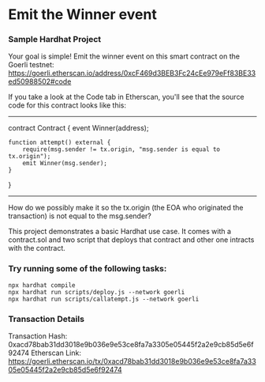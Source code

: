 # Emit the Winner event

### Sample Hardhat Project
Your goal is simple! Emit the winner event on this smart contract on the Goerli testnet: https://goerli.etherscan.io/address/0xcF469d3BEB3Fc24cEe979eFf83BE33ed50988502#code

If you take a look at the Code tab in Etherscan, you'll see that the source code for this contract looks like this:

------------------------------------------------------

contract Contract {
    event Winner(address);
    
    function attempt() external {
        require(msg.sender != tx.origin, "msg.sender is equal to tx.origin");
        emit Winner(msg.sender);
    }
}

------------------------------------------------------
How do we possibly make it so the tx.origin (the EOA who originated the transaction) is not equal to the msg.sender? 

This project demonstrates a basic Hardhat use case. It comes with a contract.sol and two script that deploys that contract and other one intracts with the contract.

### Try running some of the following tasks:
```Terminal
npx hardhat compile
npx hardhat run scripts/deploy.js --network goerli
npx hardhat run scripts/callatempt.js --network goerli
```

### Transaction Details
Transaction Hash: 0xacd78bab31dd3018e9b036e9e53ce8fa7a3305e05445f2a2e9cb85d5e6f92474
Etherscan Link: https://goerli.etherscan.io/tx/0xacd78bab31dd3018e9b036e9e53ce8fa7a3305e05445f2a2e9cb85d5e6f92474

